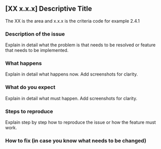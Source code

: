 ## [XX x.x.x] Descriptive Title
The XX is the area and x.x.x is the criteria code for example 2.4.1

### Description of the issue
Explain in detail what the problem is that needs to be resolved or feature that needs to be implemented.

### What happens
Explain in detail what happens now. Add screenshots for clarity.

### What do you expect
Explain in detail what must happen. Add screenshots for clarity.

### Steps to reproduce
Explain step by step how to reproduce the issue or how the feature must work.

### How to fix (in case you know what needs to be changed)
